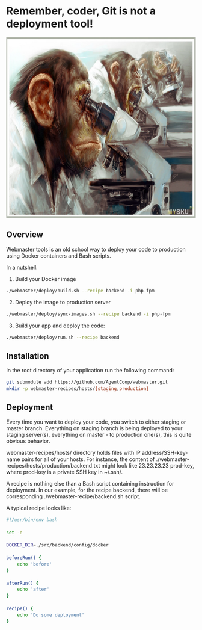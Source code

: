 <p align="center">
    <h1>Remember, coder, Git is not a deployment tool!</h1>
    <img width="100%" height="480px" src="https://raw.githubusercontent.com/AgentCoop/webmaster/master/docs/banner.jpg" />
</p>

## Overview
Webmaster tools is an old school way to deploy your code to production using Docker containers and Bash scripts.

In a nutshell:
1. Build your Docker image
```bash
./webmaster/deploy/build.sh --recipe backend -i php-fpm
```

2. Deploy the image to production server
```bash
./webmaster/deploy/sync-images.sh --recipe backend -i php-fpm
```

3. Build your app and deploy the code:
```bash
./webmaster/deploy/run.sh --recipe backend
```

## Installation
In the root directory of your application run the following command:
```bash
git submodule add https://github.com/AgentCoop/webmaster.git
mkdir -p webmaster-recipes/hosts/{staging,production}
```

## Deployment
Every time you want to deploy your code, you switch to either staging or master branch. Everything on staging branch is being deployed to your staging server(s), everything on master - to production one(s), this is quite obvious behavior.

webmaster-recipes/hosts/ directory holds files with IP address/SSH-key-name pairs for all of your hosts. For instance, the content of ./webmaster-recipes/hosts/production/backend.txt might look like 23.23.23.23 prod-key, where prod-key is a private SSH key in ~/.ssh/.

A recipe is nothing else than a Bash script containing instruction for deployment. In our example, for the recipe backend, there will be corresponding ./webmaster-recipe/backend.sh script.

A typical recipe looks like:
```bash
#!/usr/bin/env bash

set -e

DOCKER_DIR=./src/backend/config/docker

beforeRun() {
    echo 'before'
}

afterRun() {
    echo 'after'
}

recipe() {
    echo 'Do some deployment'
}
```